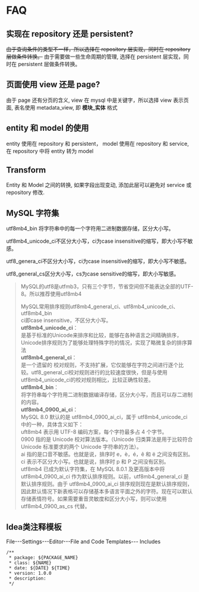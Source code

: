 # FAQ

## 实现在 repository 还是 persistent?
~~由于查询条件的类型不一样，所以选择在 repository 层实现，同时在 repository 层做条件转换。~~
由于需要做一些生命周期的管理, 选择在 persistent 层实现，同时在 persistent 层做条件转换。

## 页面使用 view 还是 page?
由于 page 还有分页的含义, view 在 mysql 中是关键字，所以选择 view 表示页面, 表名使用 metadata_view, 即 **模块_实体** 格式

## entity 和 model 的使用
entity 使用在 repository 和 persistent， model 使用在 repository 和 service, 在 repository 中将 entity 转为 model

## Transform
Entity 和 Model 之间的转换, 如果字段出现变动, 添加此层可以避免对 service 或 repository 修改.

## MySQL 字符集
utf8mb4_bin 将字符串中的每一个字符用二进制数据存储，区分大小写。

utf8mb4_unicode_ci不区分大小写，ci为case insensitive的缩写，即大小写不敏感。

utf8_genera_ci不区分大小写，ci为case insensitive的缩写，即大小写不敏感。

utf8_general_cs区分大小写，cs为case sensitive的缩写，即大小写敏感。


<blockquote> 
MySQL的utf8是utfmb3，只有三个字节，节省空间但不能表达全部的UTF-8。所以推荐使用utf8mb4

<p>MySQL常用排序规则utf8mb4_general_ci、utf8mb4_unicode_ci、utf8mb4_bin<br>
ci即case insensitive，不区分大小写。<br> 
<strong>utf8mb4_unicode_ci</strong>：<br> 
是基于标准的Unicode来排序和比较，能够在各种语言之间精确排序，Unicode排序规则为了能够处理特殊字符的情况，实现了略微复杂的排序算法<br> 
<strong>utf8mb4_general_ci</strong>：<br>
是一个遗留的 校对规则，不支持扩展，它仅能够在字符之间进行逐个比较。utf8_general_ci校对规则进行的比较速度很快，但是与使用 utf8mb4_unicode_ci的校对规则相比，比较正确性较差。<br> 
<strong>utf8mb4_bin</strong>：<br> 
将字符串每个字符用二进制数据编译存储，区分大小写，而且可以存二进制的内容。<br> 
<strong>utf8mb4_0900_ai_ci</strong>：<br> 
MySQL 8.0 默认的是 utf8mb4_0900_ai_ci，属于 utf8mb4_unicode_ci 中的一种，具体含义如下：<br> 
uft8mb4 表示用 UTF-8 编码方案，每个字符最多占 4 个字节。<br>
0900 指的是 Unicode 校对算法版本。（Unicode 归类算法是用于比较符合 Unicode 标准要求的两个 Unicode 字符串的方法）。<br> ai 指的是口音不敏感。也就是说，排序时 e，è，é，ê 和 ë 之间没有区别。<br>
ci 表示不区分大小写。也就是说，排序时 p 和 P 之间没有区别。<br>
utf8mb4 已成为默认字符集，在 MySQL 8.0.1 及更高版本中将 utf8mb4_0900_ai_ci 作为默认排序规则。以前，utf8mb4_general_ci 是默认排序规则。由于 utf8mb4_0900_ai_ci 排序规则现在是默认排序规则，因此默认情况下新表格可以存储基本多语言平面之外的字符。现在可以默认存储表情符号。如果需要重音灵敏度和区分大小写，则可以使用 utf8mb4_0900_as_cs 代替。</p> 
</blockquote>


## Idea类注释模板
File---Settings---Editor---File and Code Templates--- Includes
```
/**
 * package: ${PACKAGE_NAME}
 * class: ${NAME}
 * date: ${DATE} ${TIME}
 * version: 1.0.0
 * description:
 */
```
